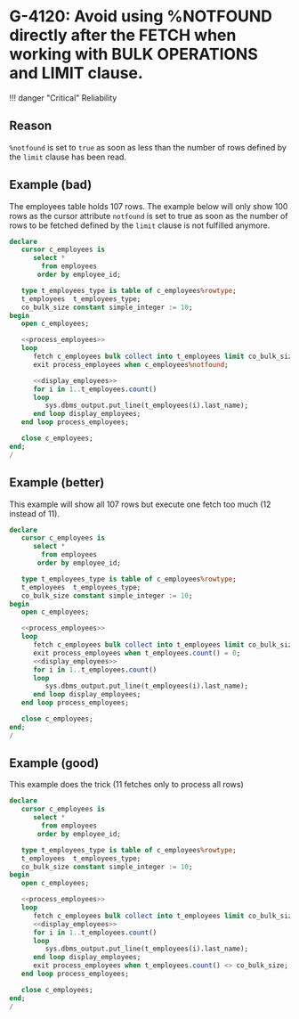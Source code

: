 # G-4120: Avoid using %NOTFOUND directly after the FETCH when working with BULK OPERATIONS and LIMIT clause. 

!!! danger "Critical"
    Reliability

## Reason

`%notfound` is set to `true` as soon as less than the number of rows defined by the `limit` clause has been read.

## Example (bad)

The employees table holds 107 rows. The example below will only show 100 rows as the cursor attribute `notfound` is set to true as soon as the number of rows to be fetched defined by the `limit` clause is not fulfilled anymore.

``` sql
declare
   cursor c_employees is
      select *
        from employees
       order by employee_id;

   type t_employees_type is table of c_employees%rowtype;
   t_employees  t_employees_type;
   co_bulk_size constant simple_integer := 10;
begin
   open c_employees;

   <<process_employees>>
   loop
      fetch c_employees bulk collect into t_employees limit co_bulk_size;
      exit process_employees when c_employees%notfound;

      <<display_employees>>
      for i in 1..t_employees.count()
      loop
         sys.dbms_output.put_line(t_employees(i).last_name);
      end loop display_employees;
   end loop process_employees;

   close c_employees;
end;
/
```

## Example (better)

This example will show all 107 rows but execute one fetch too much (12 instead of 11).

``` sql
declare
   cursor c_employees is
      select *
        from employees
       order by employee_id;

   type t_employees_type is table of c_employees%rowtype;
   t_employees  t_employees_type;
   co_bulk_size constant simple_integer := 10;
begin
   open c_employees;

   <<process_employees>>
   loop
      fetch c_employees bulk collect into t_employees limit co_bulk_size;
      exit process_employees when t_employees.count() = 0;
      <<display_employees>>
      for i in 1..t_employees.count()
      loop
         sys.dbms_output.put_line(t_employees(i).last_name);
      end loop display_employees;
   end loop process_employees;

   close c_employees;
end;
/
```

## Example (good)

This example does the trick (11 fetches only to process all rows)

``` sql
declare
   cursor c_employees is
      select *
        from employees
       order by employee_id;

   type t_employees_type is table of c_employees%rowtype;
   t_employees  t_employees_type;
   co_bulk_size constant simple_integer := 10;
begin
   open c_employees;

   <<process_employees>>
   loop
      fetch c_employees bulk collect into t_employees limit co_bulk_size;
      <<display_employees>>
      for i in 1..t_employees.count()
      loop
         sys.dbms_output.put_line(t_employees(i).last_name);
      end loop display_employees;
      exit process_employees when t_employees.count() <> co_bulk_size;
   end loop process_employees;

   close c_employees;
end;
/
```